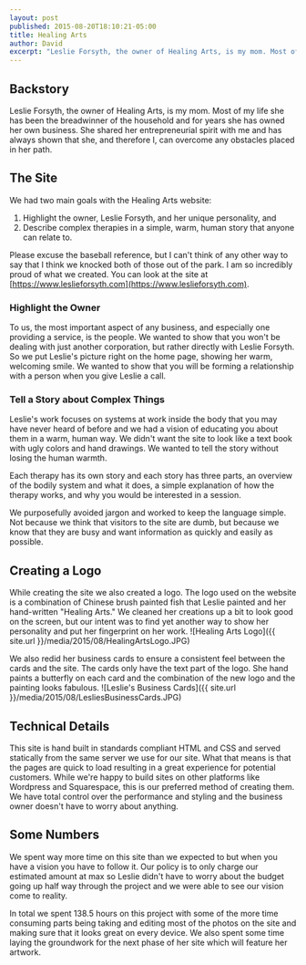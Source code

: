 ```yaml
---
layout: post
published: 2015-08-20T18:10:21-05:00
title: Healing Arts
author: David
excerpt: "Leslie Forsyth, the owner of Healing Arts, is my mom. Most of my life she has been the breadwinner of the household and for years she has owned her own business. She shared her entrepreneurial spirit with me..."
---
```

## Backstory

Leslie Forsyth, the owner of Healing Arts, is my mom. Most of my life she has been the breadwinner of the household and for years she has owned her own business. She shared her entrepreneurial spirit with me and has always shown that she, and therefore I, can overcome any obstacles placed in her path.

## The Site

We had two main goals with the Healing Arts website:

1) Highlight the owner, Leslie Forsyth, and her unique personality, and
2) Describe complex therapies in a simple, warm, human story that anyone can relate to.

Please excuse the baseball reference, but I can't think of any other way to say that I think we knocked both of those out of the park. I am so incredibly proud of what we created. You can look at the site at [https://www.leslieforsyth.com](https://www.leslieforsyth.com).

### Highlight the Owner

To us, the most important aspect of any business, and especially one providing a service, is the people. We wanted to show that you won't be dealing with just another corporation, but rather directly with Leslie Forsyth. So we put Leslie's picture right on the home page, showing her warm, welcoming smile. We wanted to show that you will be forming a relationship with a person when you give Leslie a call.

### Tell a Story about Complex Things

Leslie's work focuses on systems at work inside the body that you may have never heard of before and we had a vision of educating you about them in a warm, human way. We didn't want the site to look like a text book with ugly colors and hand drawings. We wanted to tell the story without losing the human warmth.

Each therapy has its own story and each story has three parts, an overview of the bodily system and what it does, a simple explanation of how the therapy works, and why you would be interested in a session.

We purposefully avoided jargon and worked to keep the language simple. Not because we think that visitors to the site are dumb, but because we know that they are busy and want information as quickly and easily as possible.

## Creating a Logo

While creating the site we also created a logo. The logo used on the website is a combination of Chinese brush painted fish that Leslie painted and her hand-written "Healing Arts." We cleaned her creations up a bit to look good on the screen, but our intent was to find yet another way to show her personality and put her fingerprint on her work. 
![Healing Arts Logo]({{ site.url }}/media/2015/08/HealingArtsLogo.JPG)

We also redid her business cards to ensure a consistent feel between the cards and the site. The cards only have the text part of the logo. She hand paints a butterfly on each card and the combination of the new logo and the painting looks fabulous.
![Leslie\'s Business Cards]({{ site.url }}/media/2015/08/LesliesBusinessCards.JPG)

## Technical Details

This site is hand built in standards compliant HTML and CSS and served statically from the same server we use for our site. What that means is that the pages are quick to load resulting in a great experience for potential customers. While we're happy to build sites on other platforms like Wordpress and Squarespace, this is our preferred method of creating them. We have total control over the performance and styling and the business owner doesn't have to worry about anything.

## Some Numbers

We spent way more time on this site than we expected to but when you have a vision you have to follow it. Our policy is to only charge our estimated amount at max so Leslie didn't have to worry about the budget going up half way through the project and we were able to see our vision come to reality.

In total we spent 138.5 hours on this project with some of the more time consuming parts being taking and editing most of the photos on the site and making sure that it looks great on every device. We also spent some time laying the groundwork for the next phase of her site which will feature her artwork.